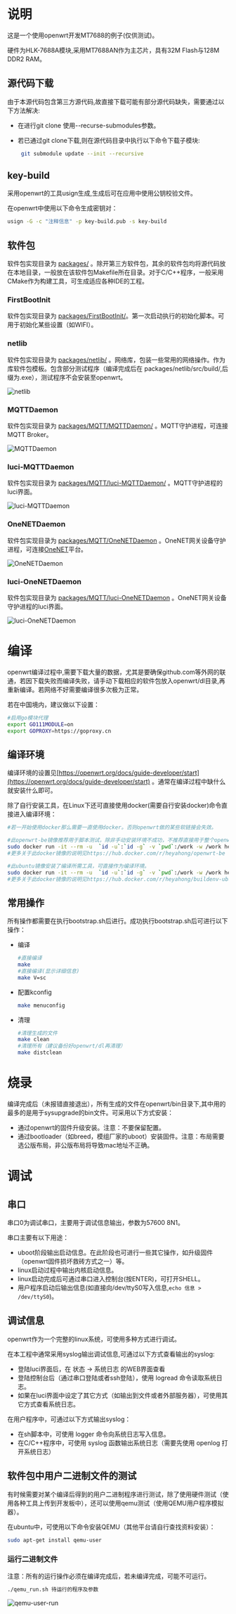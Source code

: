 # 说明

这是一个使用openwrt开发MT7688的例子(仅供测试)。

硬件为HLK-7688A模块,采用MT7688AN作为主芯片，具有32M Flash与128M DDR2 RAM。

## 源代码下载

由于本源代码包含第三方源代码,故直接下载可能有部分源代码缺失，需要通过以下方法解决:

- 在进行git clone 使用--recurse-submodules参数。

- 若已通过git clone下载,则在源代码目录中执行以下命令下载子模块:

  ```bash
   git submodule update --init --recursive
  ```

## key-build

采用openwrt的工具usign生成,生成后可在应用中使用公钥校验文件。

在openwrt中使用以下命令生成密钥对：

```bash
usign -G -c "注释信息" -p key-build.pub -s key-build
```

## 软件包

软件包实现目录为 [packages/](packages/) 。除开第三方软件包，其余的软件包均将源代码放在本地目录，一般放在该软件包Makefile所在目录。对于C/C++程序，一般采用CMake作为构建工具，可生成适应各种IDE的工程。

### FirstBootInit

软件包实现目录为 [packages/FirstBootInit/](packages/FirstBootInit/)。第一次启动执行的初始化脚本。可用于初始化某些设置（如WIFI）。

### netlib

软件包实现目录为 [packages/netlib/](packages/netlib/) 。网络库，包装一些常用的网络操作。作为库软件包模板。包含部分测试程序（编译完成后在 packages/netlib/src/build/,后缀为.exe），测试程序不会安装至openwrt。

![netlib](doc/image/netlib.png)

### MQTTDaemon

软件包实现目录为 [packages/MQTT/MQTTDaemon/](packages/MQTT/MQTTDaemon/) 。MQTT守护进程，可连接MQTT Broker。

![MQTTDaemon](doc/image/MQTTDaemon.png)

### luci-MQTTDaemon

软件包实现目录为 [packages/MQTT/luci-MQTTDaemon/](packages/MQTT/luci-MQTTDaemon/) 。MQTT守护进程的luci界面。

![luci-MQTTDaemon](doc/image/luci-MQTTDaemon.png)



### OneNETDaemon

软件包实现目录为 [packages/MQTT/OneNETDaemon](packages/MQTT/OneNETDaemon) 。OneNET网关设备守护进程，可连接[OneNET](https://open.iot.10086.cn/)平台。

![OneNETDaemon](doc/image/OneNETDaemon.png)

### luci-OneNETDaemon

软件包实现目录为 [packages/MQTT/luci-OneNETDaemon](packages/MQTT/luci-OneNETDaemon) 。OneNET网关设备守护进程的luci界面。

![luci-OneNETDaemon](doc/image/luci-OneNETDaemon.png)

# 编译

openwrt编译过程中,需要下载大量的数据，尤其是要确保github.com等外网的联通，若因下载失败而编译失败，请手动下载相应的软件包放入openwrt/dl目录,再重新编译。若网络不好需要编译很多次极为正常。

若在中国境内，建议做以下设置：

```bash
#启用go模块代理
export GO111MODULE=on
export GOPROXY=https://goproxy.cn
```

## 编译环境

编译环境的设置见[https://openwrt.org/docs/guide-developer/start](https://openwrt.org/docs/guide-developer/start) 。通常在编译过程中缺什么就安装什么即可。

除了自行安装工具，在Linux下还可直接使用docker(需要自行安装docker)命令直接进入编译环境：

```bash
#若一开始使用docker那么需要一直使用docker。否则openwrt做的某些软链接会失效。

#此openwrt-be镜像推荐用于脚本测试，除非手动安装环境不成功，不推荐直接用于整个openwrt的编译，推荐使用ubuntu镜像。
sudo docker run -it --rm -u  `id -u`:`id -g` -v `pwd`:/work -w /work heyahong/openwrt-be:22.03 /bin/bash
#更多关于此docker镜像的说明见https://hub.docker.com/r/heyahong/openwrt-be

#此ubuntu镜像安装了编译所需工具，可直接作为编译环境。
sudo docker run -it --rm -u  `id -u`:`id -g` -v `pwd`:/work -w /work heyahong/buildenv-ubuntu22.04:base
#更多关于此docker镜像的说明见https://hub.docker.com/r/heyahong/buildenv-ubuntu22.04

```

## 常用操作

所有操作都需要在执行bootstrap.sh后进行。成功执行bootstrap.sh后可进行以下操作：

- 编译

  ```bash
  #直接编译
  make 
  #直接编译(显示详细信息)
  make V=sc
  ```

- 配置kconfig

  ```bash
  make menuconfig
  ```

- 清理

  ```bash
  #清理生成的文件
  make clean
  #清理所有（建议备份好openwrt/dl再清理）
  make distclean
  ```

# 烧录

编译完成后（未报错直接退出），所有生成的文件在openwrt/bin目录下,其中用的最多的是用于sysupgrade的bin文件。可采用以下方式安装：

- 通过openwrt的固件升级安装。注意：不要保留配置。
- 通过bootloader（如breed，模组厂家的uboot）安装固件。注意：布局需要选公版布局，非公版布局将导致mac地址不正确。

# 调试

## 串口

串口0为调试串口，主要用于调试信息输出，参数为57600 8N1。

串口主要有以下用途：

- uboot阶段输出启动信息。在此阶段也可进行一些其它操作，如升级固件（openwrt固件损坏救砖方式之一）等。
- linux启动过程中输出内核启动信息。
- linux启动完成后可通过串口进入控制台(按ENTER)，可打开SHELL。
- 用户程序启动后输出信息(如直接向/dev/ttyS0写入信息,`echo 信息 > /dev/ttyS0`)。

## 调试信息

openwrt作为一个完整的linux系统，可使用多种方式进行调试。

在本工程中通常采用syslog输出调试信息,可通过以下方式查看输出的syslog:

- 登陆luci界面后，在 状态 -> 系统日志 的WEB界面查看
- 登陆控制台后（通过串口登陆或者ssh登陆），使用 logread 命令读取系统日志。
- 如果在luci界面中设定了其它方式（如输出到文件或者外部服务器），可使用其它方式查看系统日志。

在用户程序中，可通过以下方式输出syslog：

- 在sh脚本中，可使用 logger 命令向系统日志写入信息。
- 在C/C++程序中，可使用 syslog 函数输出系统日志（需要先使用 openlog 打开系统日志）



## 软件包中用户二进制文件的测试

有时候需要对某个编译后得到的用户二进制程序进行测试，除了使用硬件测试（使用各种工具上传到开发板中），还可以使用qemu测试（使用QEMU用户程序模拟器）。

在ubuntu中，可使用以下命令安装QEMU（其他平台请自行查找资料安装）：

```bash
sudo apt-get install qemu-user
```

### 运行二进制文件

注意：所有的运行操作必须在编译完成后，若未编译完成，可能不可运行。

```bash
./qemu_run.sh 待运行的程序及参数
```

![qemu-user-run](doc/image/qemu-user-run.png)
